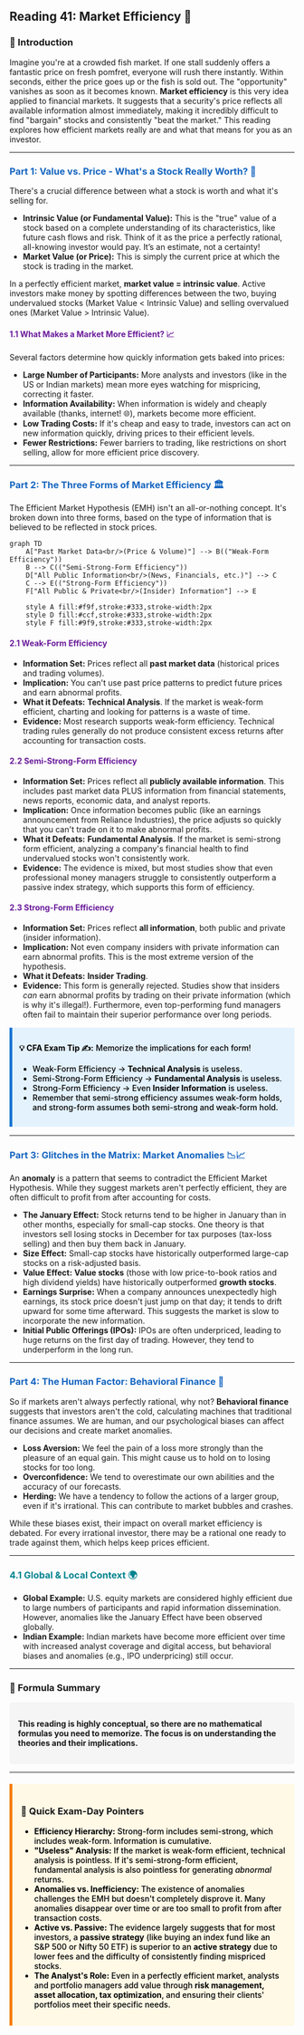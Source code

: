 ## Reading 41: Market Efficiency 🚀

### 🎯 Introduction

Imagine you're at a crowded fish market. If one stall suddenly offers a fantastic price on fresh pomfret, everyone will rush there instantly. Within seconds, either the price goes up or the fish is sold out. The "opportunity" vanishes as soon as it becomes known. **Market efficiency** is this very idea applied to financial markets. It suggests that a security's price reflects all available information almost immediately, making it incredibly difficult to find "bargain" stocks and consistently "beat the market." This reading explores how efficient markets really are and what that means for you as an investor.

-----

### <span style="color: #1565C0;">Part 1: Value vs. Price - What's a Stock Really Worth? 🤔</span>

There's a crucial difference between what a stock is worth and what it's selling for.

  * **Intrinsic Value (or Fundamental Value):** This is the "true" value of a stock based on a complete understanding of its characteristics, like future cash flows and risk. Think of it as the price a perfectly rational, all-knowing investor would pay. It’s an estimate, not a certainty!
  * **Market Value (or Price):** This is simply the current price at which the stock is trading in the market.

In a perfectly efficient market, **market value = intrinsic value**. Active investors make money by spotting differences between the two, buying undervalued stocks (Market Value < Intrinsic Value) and selling overvalued ones (Market Value > Intrinsic Value).

#### <span style="color: #6A1B9A;">1.1 What Makes a Market More Efficient? 📈</span>

Several factors determine how quickly information gets baked into prices:

  * **Large Number of Participants:** More analysts and investors (like in the US or Indian markets) mean more eyes watching for mispricing, correcting it faster.
  * **Information Availability:** When information is widely and cheaply available (thanks, internet! 🌐), markets become more efficient.
  * **Low Trading Costs:** If it's cheap and easy to trade, investors can act on new information quickly, driving prices to their efficient levels.
  * **Fewer Restrictions:** Fewer barriers to trading, like restrictions on short selling, allow for more efficient price discovery.

-----

### <span style="color: #1565C0;">Part 2: The Three Forms of Market Efficiency 🏛️</span>

The Efficient Market Hypothesis (EMH) isn't an all-or-nothing concept. It's broken down into three forms, based on the type of information that is believed to be reflected in stock prices.

```mermaid
graph TD
    A["Past Market Data<br/>(Price & Volume)"] --> B(("Weak-Form Efficiency"))
    B --> C(("Semi-Strong-Form Efficiency"))
    D["All Public Information<br/>(News, Financials, etc.)"] --> C
    C --> E(("Strong-Form Efficiency"))
    F["All Public & Private<br/>(Insider) Information"] --> E

    style A fill:#f9f,stroke:#333,stroke-width:2px
    style D fill:#ccf,stroke:#333,stroke-width:2px
    style F fill:#9f9,stroke:#333,stroke-width:2px
```

#### <span style="color: #6A1B9A;">2.1 Weak-Form Efficiency</span>

  * **Information Set:** Prices reflect all **past market data** (historical prices and trading volumes).
  * **Implication:** You can't use past price patterns to predict future prices and earn abnormal profits.
  * **What it Defeats:** **Technical Analysis**. If the market is weak-form efficient, charting and looking for patterns is a waste of time.
  * **Evidence:** Most research supports weak-form efficiency. Technical trading rules generally do not produce consistent excess returns after accounting for transaction costs.

#### <span style="color: #6A1B9A;">2.2 Semi-Strong-Form Efficiency</span>

  * **Information Set:** Prices reflect all **publicly available information**. This includes past market data PLUS information from financial statements, news reports, economic data, and analyst reports.
  * **Implication:** Once information becomes public (like an earnings announcement from Reliance Industries), the price adjusts so quickly that you can't trade on it to make abnormal profits.
  * **What it Defeats:** **Fundamental Analysis**. If the market is semi-strong form efficient, analyzing a company's financial health to find undervalued stocks won't consistently work.
  * **Evidence:** The evidence is mixed, but most studies show that even professional money managers struggle to consistently outperform a passive index strategy, which supports this form of efficiency.

#### <span style="color: #6A1B9A;">2.3 Strong-Form Efficiency</span>

  * **Information Set:** Prices reflect **all information**, both public and private (insider information).
  * **Implication:** Not even company insiders with private information can earn abnormal profits. This is the most extreme version of the hypothesis.
  * **What it Defeats:** **Insider Trading**.
  * **Evidence:** This form is generally rejected. Studies show that insiders *can* earn abnormal profits by trading on their private information (which is why it's illegal!). Furthermore, even top-performing fund managers often fail to maintain their superior performance over long periods.

<div style="background-color: #E3F2FD; border-left: 5px solid #1976D2; padding: 12px; margin: 15px 0;">
<div style="color: #000000; font-weight: 500;">

**💡 CFA Exam Tip ✍️:** Memorize the implications for each form!

  * Weak-Form Efficiency → **Technical Analysis** is useless.
  * Semi-Strong-Form Efficiency → **Fundamental Analysis** is useless.
  * Strong-Form Efficiency → Even **Insider Information** is useless.
  * Remember that semi-strong efficiency assumes weak-form holds, and strong-form assumes both semi-strong and weak-form hold.

</div>
</div>

-----

### <span style="color: #1565C0;">Part 3: Glitches in the Matrix: Market Anomalies 📉📈</span>

An **anomaly** is a pattern that seems to contradict the Efficient Market Hypothesis. While they suggest markets aren't perfectly efficient, they are often difficult to profit from after accounting for costs.

  * **The January Effect:** Stock returns tend to be higher in January than in other months, especially for small-cap stocks. One theory is that investors sell losing stocks in December for tax purposes (tax-loss selling) and then buy them back in January.
  * **Size Effect:** Small-cap stocks have historically outperformed large-cap stocks on a risk-adjusted basis.
  * **Value Effect:** **Value stocks** (those with low price-to-book ratios and high dividend yields) have historically outperformed **growth stocks**.
  * **Earnings Surprise:** When a company announces unexpectedly high earnings, its stock price doesn't just jump on that day; it tends to drift upward for some time afterward. This suggests the market is slow to incorporate the new information.
  * **Initial Public Offerings (IPOs):** IPOs are often underpriced, leading to huge returns on the first day of trading. However, they tend to underperform in the long run.

-----

### <span style="color: #1565C0;">Part 4: The Human Factor: Behavioral Finance 🧠</span>

So if markets aren't always perfectly rational, why not? **Behavioral finance** suggests that investors aren't the cold, calculating machines that traditional finance assumes. We are human, and our psychological biases can affect our decisions and create market anomalies.

  * **Loss Aversion:** We feel the pain of a loss more strongly than the pleasure of an equal gain. This might cause us to hold on to losing stocks for too long.
  * **Overconfidence:** We tend to overestimate our own abilities and the accuracy of our forecasts.
  * **Herding:** We have a tendency to follow the actions of a larger group, even if it's irrational. This can contribute to market bubbles and crashes.

While these biases exist, their impact on overall market efficiency is debated. For every irrational investor, there may be a rational one ready to trade against them, which helps keep prices efficient.

-----

### <span style="color: #00838F;">4.1 Global & Local Context 🌍</span>

* **Global Example:** U.S. equity markets are considered highly efficient due to large numbers of participants and rapid information dissemination. However, anomalies like the January Effect have been observed globally.
* **Indian Example:** Indian markets have become more efficient over time with increased analyst coverage and digital access, but behavioral biases and anomalies (e.g., IPO underpricing) still occur.

-----

### 🧪 Formula Summary

<div style="background-color: #F5F5F5; padding: 15px; border-radius: 5px; margin: 10px 0;">

**This reading is highly conceptual, so there are no mathematical formulas you need to memorize. The focus is on understanding the theories and their implications.**

</div>

-----

<div style="background-color: #FFF9E6; border-left: 5px solid #F57C00; padding: 15px; margin: 20px 0;">

### 🎯 Quick Exam-Day Pointers

<div style="color: #000000; font-weight: 500;">

* **Efficiency Hierarchy:** Strong-form includes semi-strong, which includes weak-form. Information is cumulative.
* **"Useless" Analysis:** If the market is weak-form efficient, technical analysis is pointless. If it's semi-strong-form efficient, fundamental analysis is also pointless for generating *abnormal* returns.
* **Anomalies vs. Inefficiency:** The existence of anomalies challenges the EMH but doesn't completely disprove it. Many anomalies disappear over time or are too small to profit from after transaction costs.
* **Active vs. Passive:** The evidence largely suggests that for most investors, a **passive strategy** (like buying an index fund like an S&P 500 or Nifty 50 ETF) is superior to an **active strategy** due to lower fees and the difficulty of consistently finding mispriced stocks.
* **The Analyst's Role:** Even in a perfectly efficient market, analysts and portfolio managers add value through **risk management, asset allocation, tax optimization**, and ensuring their clients' portfolios meet their specific needs.

</div>
</div>